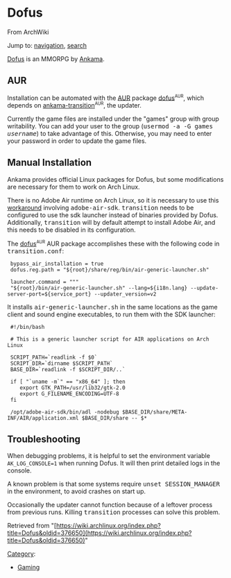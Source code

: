 # Dofus

From ArchWiki

Jump to: [navigation](#column-one), [search](#searchInput)

[Dofus](http://www.dofus.com) is an MMORPG by [Ankama](http://www.ankama.com).

## AUR

Installation can be automated with the [AUR](/index.php/AUR "AUR") package [dofus](https://aur.archlinux.org/packages/dofus/)<sup><small>AUR</small></sup>, which depends on [ankama-transition](https://aur.archlinux.org/packages/ankama-transition/)<sup><small>AUR</small></sup>, the updater.

Currently the game files are installed under the "games" group with group writability. You can add your user to the group (<tt>usermod -a -G games _username_</tt>) to take advantage of this. Otherwise, you may need to enter your password in order to update the game files.

## Manual Installation

Ankama provides official Linux packages for Dofus, but some modifications are necessary for them to work on Arch Linux.

There is no Adobe Air runtime on Arch Linux, so it is necessary to use this [workaround](/index.php/Adobe_AIR "Adobe AIR") involving <tt>adobe-air-sdk</tt>. <tt>transition</tt> needs to be configured to use the sdk launcher instead of binaries provided by Dofus. Additionally, <tt>transition</tt> will by default attempt to install Adobe Air, and this needs to be disabled in its configuration.

The [dofus](https://aur.archlinux.org/packages/dofus/)<sup><small>AUR</small></sup> AUR package accomplishes these with the following code in <tt>transition.conf</tt>:

```
 bypass_air_installation = true
 dofus.reg.path = "${root}/share/reg/bin/air-generic-launcher.sh"

 launcher.command = """
 "${root}/bin/air-generic-launcher.sh" --lang=${i18n.lang} --update-server-port=${service_port} --updater_version=v2

```

It installs <tt>air-generic-launcher.sh</tt> in the same locations as the game client and sound engine executables, to run them with the SDK launcher:

```
 #!/bin/bash

 # This is a generic launcher script for AIR applications on Arch Linux

 SCRIPT_PATH=`readlink -f $0`
 SCRIPT_DIR=`dirname $SCRIPT_PATH`
 BASE_DIR=`readlink -f $SCRIPT_DIR/..`

 if [ "`uname -m`" == "x86_64" ]; then
 	export GTK_PATH=/usr/lib32/gtk-2.0
 	export G_FILENAME_ENCODING=UTF-8
 fi

 /opt/adobe-air-sdk/bin/adl -nodebug $BASE_DIR/share/META-INF/AIR/application.xml $BASE_DIR/share -- $*

```

## Troubleshooting

When debugging problems, it is helpful to set the environment variable `AK_LOG_CONSOLE=1` when running Dofus. It will then print detailed logs in the console.

A known problem is that some systems require <tt>unset SESSION_MANAGER</tt> in the environment, to avoid crashes on start up.

Occasionally the updater cannot function because of a leftover process from previous runs. Killing <tt>transition</tt> processes can solve this problem.

Retrieved from "[https://wiki.archlinux.org/index.php?title=Dofus&oldid=376650](https://wiki.archlinux.org/index.php?title=Dofus&oldid=376650)"

[Category](/index.php/Special:Categories "Special:Categories"):

*   [Gaming](/index.php/Category:Gaming "Category:Gaming")
